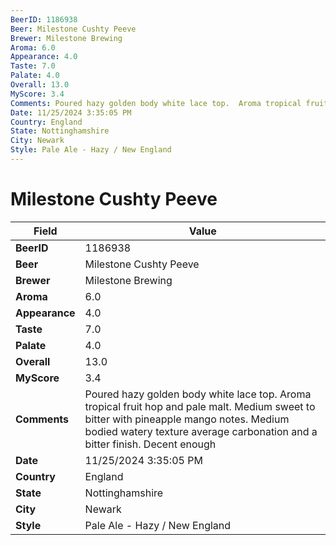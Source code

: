```yaml
---
BeerID: 1186938
Beer: Milestone Cushty Peeve
Brewer: Milestone Brewing
Aroma: 6.0
Appearance: 4.0
Taste: 7.0
Palate: 4.0
Overall: 13.0
MyScore: 3.4
Comments: Poured hazy golden body white lace top.  Aroma tropical fruit hop and pale malt.  Medium sweet to bitter with pineapple mango notes. Medium bodied watery texture average carbonation and a bitter finish. Decent enough
Date: 11/25/2024 3:35:05 PM
Country: England
State: Nottinghamshire
City: Newark
Style: Pale Ale - Hazy / New England
---
```


# Milestone Cushty Peeve

| Field         | Value |
|---------------|-------|
| **BeerID** | 1186938 |
| **Beer** | Milestone Cushty Peeve |
| **Brewer** | Milestone Brewing |
| **Aroma** | 6.0 |
| **Appearance** | 4.0 |
| **Taste** | 7.0 |
| **Palate** | 4.0 |
| **Overall** | 13.0 |
| **MyScore** | 3.4 |
| **Comments** | Poured hazy golden body white lace top.  Aroma tropical fruit hop and pale malt.  Medium sweet to bitter with pineapple mango notes. Medium bodied watery texture average carbonation and a bitter finish. Decent enough  |
| **Date** | 11/25/2024 3:35:05 PM |
| **Country** | England |
| **State** | Nottinghamshire |
| **City** | Newark |
| **Style** | Pale Ale - Hazy / New England |
